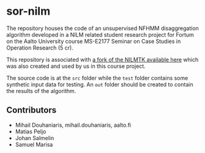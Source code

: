 # sor-nilm

The repository houses the code of an unsupervised NFHMM disaggregation
algorithm developed in a NILM related student research project for Fortum on
the Aalto University course MS-E2177 Seminar on Case Studies in Operation
Research (5 cr).

This repository is associated with
[a fork of the NILMTK available here](https://github.com/smarisa/nilmtk) which
was also created and used by us in this course project.

The source code is at the ``src`` folder while the ``test`` folder contains
some synthetic input data for testing. An ``out`` folder should be created to
contain the results of the algorithm.

## Contributors

* Mihail Douhaniaris, mihail.douhaniaris, aalto.fi
* Matias Peljo
* Johan Salmelin
* Samuel Marisa